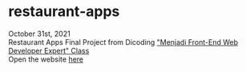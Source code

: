 # restaurant-apps  
October 31st, 2021  
Restaurant Apps Final Project from Dicoding ["Menjadi Front-End Web Developer Expert" Class](https://www.dicoding.com/academies/219)  
Open the website [here](https://wonderful-zuccutto-6dcb11.netlify.app/)
